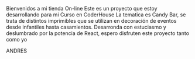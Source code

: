 Bienvenidos a mi tienda On-line
Este es un proyecto que estoy desarrollando para mi Curso en CoderHouse
La tematica es Candy Bar, se trata de distintos imprimibles que se utilizan en decoración de eventos desde infantiles hasta casamientos.
Desarronda con estuciasmo y deslumbrado por la potencia de React, espero disfruten este proyecto tanto como yo

ANDRES